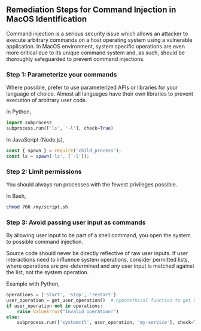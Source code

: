 

## Remediation Steps for Command Injection in MacOS Identification 

Command injection is a serious security issue which allows an attacker to execute arbitrary commands on a host operating system using a vulnerable application. In MacOS environment, system specific operations are even more critical due to its unique command system and, as such, should be thoroughly safeguarded to prevent command injections.

### Step 1: Parameterize your commands
Where possible, prefer to use parameterized APIs or libraries for your language of choice. Almost all languages have their own libraries to prevent execution of arbitrary user code.

In Python,
```python
import subprocess
subprocess.run(['ls', '-l'], check=True)
```

In JavaScript (Node.js),
```javascript
const { spawn } = require('child_process');
const ls = spawn('ls', ['-l']);
```
### Step 2: Limit permissions
You should always run processes with the fewest privileges possible.

In Bash,
```bash
chmod 700 /my/script.sh
```
### Step 3: Avoid passing user input as commands
By allowing user input to be part of a shell command, you open the system to possible command injection. 

Source code should never be directly reflective of raw user inputs. If user interactions need to influence system operations, consider permitted lists, where operations are pre-determined and any user input is matched against the list, not the system operation.

Example with Python,
```python
operations = ['start', 'stop', 'restart']
user_operation = get_user_operation()  # hypotethical function to get user input
if user_operation not in operations:
    raise ValueError("Invalid operation!")
else:
    subprocess.run(['systemctl', user_operation, 'my-service'], check=True)
```